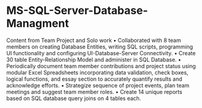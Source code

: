 # MS-SQL-Server-Database-Managment
Content from Team Project and Solo work
• Collaborated with 8 team members on creating Database Entities, writing SQL scripts, programming UI functionality and configuring UI-Database-Server Connectivity.
• Create 30 table Entity-Relationship Model and administer in SQL Database.
• Periodically document team member contributions and project status using modular Excel Spreadsheets incorporating data validation, check boxes, logical functions, and essay section to accurately quantify results and acknowledge efforts.
• Strategize sequence of project events, plan team meetings and suggest team member roles.
• Create 14 unique reports based on SQL database query joins on 4 tables each.
